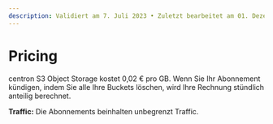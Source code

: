 ```yaml
---
description: Validiert am 7. Juli 2023 • Zuletzt bearbeitet am 01. Dezember 2023
---
```


# Pricing

centron S3 Object Storage kostet 0,02 € pro GB. Wenn Sie Ihr Abonnement kündigen, indem Sie alle Ihre Buckets löschen, wird Ihre Rechnung stündlich anteilig berechnet.

**Traffic:** Die Abonnements beinhalten unbegrenzt Traffic.
